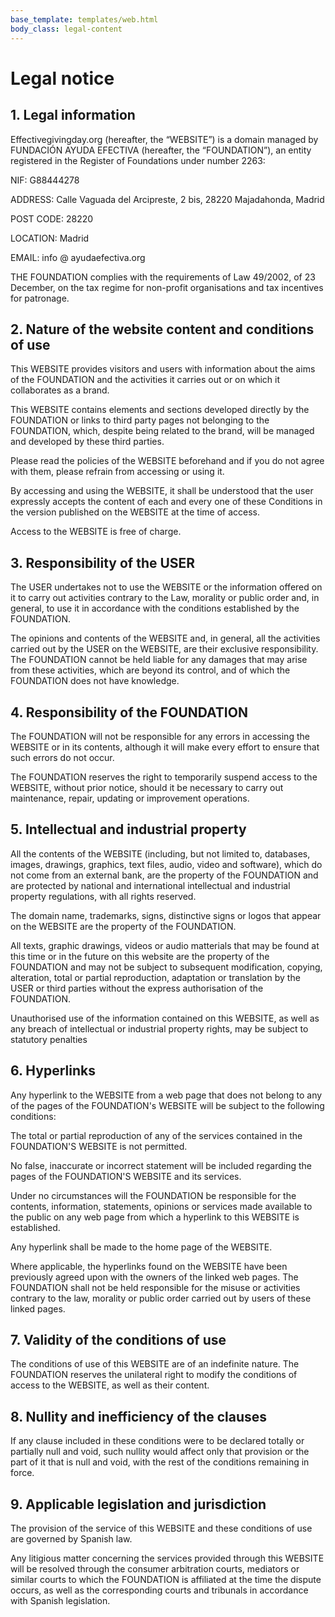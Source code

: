```yaml
---
base_template: templates/web.html
body_class: legal-content
---
```


# Legal notice

## 1. Legal information

Effectivegivingday.org (hereafter, the “WEBSITE”) is a domain managed by FUNDACIÓN AYUDA EFECTIVA (hereafter, the “FOUNDATION”), an entity registered in the Register of Foundations under number 2263:

NIF: G88444278

ADDRESS: Calle Vaguada del Arcipreste, 2 bis, 28220 Majadahonda, Madrid

POST CODE: 28220

LOCATION: Madrid

EMAIL: info @ ayudaefectiva.org

THE FOUNDATION complies with the requirements of Law 49/2002, of 23 December, on the tax regime for non-profit organisations and tax incentives for patronage.

## 2. Nature of the website content and conditions of use

This WEBSITE provides visitors and users with information about the aims of the FOUNDATION and the activities it carries out or on which it collaborates as a brand.

This WEBSITE contains elements and sections developed directly by the FOUNDATION or links to third party pages not belonging to the FOUNDATION, which, despite being related to the brand, will be managed and developed by these third parties.

Please read the policies of the WEBSITE beforehand and if you do not agree with them, please refrain from accessing or using it.

By accessing and using the WEBSITE, it shall be understood that the user expressly accepts the content of each and every one of these Conditions in the version published on the WEBSITE at the time of access.

Access to the WEBSITE is free of charge.

## 3. Responsibility of the USER

The USER undertakes not to use the WEBSITE or the information offered on it to carry out activities contrary to the Law, morality or public order and, in general, to use it in accordance with the conditions established by the FOUNDATION.

The opinions and contents of the WEBSITE and, in general, all the activities carried out by the USER on the WEBSITE, are their exclusive responsibility. The FOUNDATION cannot be held liable for any damages that may arise from these activities, which are beyond its control, and of which the FOUNDATION does not have knowledge.

## 4. Responsibility of the FOUNDATION

The FOUNDATION will not be responsible for any errors in accessing the WEBSITE or in its contents, although it will make every effort to ensure that such errors do not occur.

The FOUNDATION reserves the right to temporarily suspend access to the WEBSITE, without prior notice, should it be necessary to carry out maintenance, repair, updating or improvement operations.

## 5. Intellectual and industrial property

All the contents of the WEBSITE (including, but not limited to, databases, images, drawings, graphics, text files, audio, video and software), which do not come from an external bank, are the property of the FOUNDATION and are protected by national and international intellectual and industrial property regulations, with all rights reserved. 

The domain name, trademarks, signs, distinctive signs or logos that appear on the WEBSITE are the property of the FOUNDATION.

All texts, graphic drawings, videos or audio matterials that may be found at this time or in the future on this website are the property of the FOUNDATION and may not be subject to subsequent modification, copying, alteration, total or partial reproduction, adaptation or translation by the USER or third parties without the express authorisation of the FOUNDATION.

Unauthorised use of the information contained on this WEBSITE, as well as any breach of intellectual or industrial property rights, may be subject to statutory penalties

## 6. Hyperlinks

Any hyperlink to the WEBSITE from a web page that does not belong to any of the pages of the FOUNDATION's WEBSITE will be subject to the following conditions:

The total or partial reproduction of any of the services contained in the FOUNDATION'S WEBSITE is not permitted.

No false, inaccurate or incorrect statement will be included regarding the pages of the FOUNDATION'S WEBSITE and its services.

Under no circumstances will the FOUNDATION be responsible for the contents, information, statements, opinions or services made available to the public on any web page from which a hyperlink to this WEBSITE is established.

Any hyperlink shall be made to the home page of the WEBSITE.

Where applicable, the hyperlinks found on the WEBSITE have been previously agreed upon with the owners of the linked web pages. The FOUNDATION shall not be held responsible for the misuse or activities contrary to the law, morality or public order carried out by users of these linked pages.

## 7. Validity of the conditions of use

The conditions of use of this WEBSITE are of an indefinite nature. The FOUNDATION reserves the unilateral right to modify the conditions of access to the WEBSITE, as well as their content.

## 8. Nullity and inefficiency of the clauses

If any clause included in these conditions were to be declared totally or partially null and void, such nullity would affect only that provision or the part of it that is null and void, with the rest of the conditions remaining in force.

## 9. Applicable legislation and jurisdiction

The provision of the service of this WEBSITE and these conditions of use are governed by Spanish law.

Any litigious matter concerning the services provided through this WEBSITE will be resolved through the consumer arbitration courts, mediators or similar courts to which the FOUNDATION is affiliated at the time the dispute occurs, as well as the corresponding courts and tribunals in accordance with Spanish legislation.
